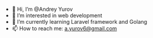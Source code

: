 - 👋 Hi, I’m @Andrey Yurov
- 👀 I’m interested in web development
- 🌱 I’m currently learning Laravel framework and Golang
- 📫 How to reach me: a.yurov6@gmail.com

<!---
xOviwyRx/xOviwyRx is a ✨ special ✨ repository because its `README.md` (this file) appears on your GitHub profile.
You can click the Preview link to take a look at your changes.
--->
